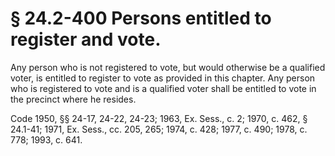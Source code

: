 # § 24.2-400 Persons entitled to register and vote.

<p>Any person who is not registered to vote, but would otherwise be a qualified voter, is entitled to register to vote as provided in this chapter. Any person who is registered to vote and is a qualified voter shall be entitled to vote in the precinct where he resides.</p><p>Code 1950, §§ 24-17, 24-22, 24-23; 1963, Ex. Sess., c. 2; 1970, c. 462, § 24.1-41; 1971, Ex. Sess., cc. 205, 265; 1974, c. 428; 1977, c. 490; 1978, c. 778; 1993, c. 641.</p>